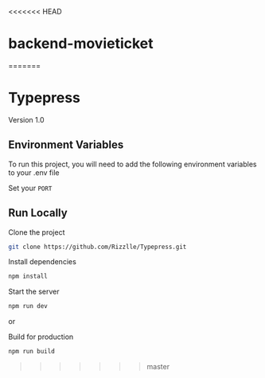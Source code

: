 <<<<<<< HEAD
# backend-movieticket
=======
# Typepress

Version 1.0

## Environment Variables

To run this project, you will need to add the following environment variables to your .env file

Set your `PORT`

## Run Locally

Clone the project

```bash
git clone https://github.com/Rizzlle/Typepress.git
```

Install dependencies

```bash
npm install
```

Start the server

```bash
npm run dev
```

or 

Build for production

```bash
npm run build
```
>>>>>>> master
